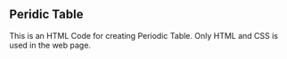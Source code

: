 ## Peridic Table 
This is an HTML Code for creating Periodic Table. Only HTML and CSS is used in the web page.
